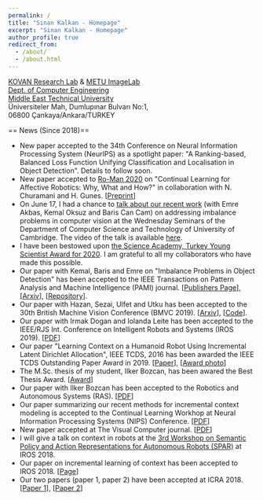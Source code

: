 ```yaml
---
permalink: /
title: "Sinan Kalkan - Homepage"
excerpt: "Sinan Kalkan - Homepage"
author_profile: true
redirect_from: 
  - /about/
  - /about.html
---
```

<a href="http://kovan.ceng.metu.edu.tr/index.php/Main_Page">KOVAN Research Lab</a> & <a href="http://image.ceng.metu.edu.tr">METU ImageLab</a> <br>
<a href="http://www.ceng.metu.edu.tr">Dept. of Computer Engineering</a><br>
<a href="http://www.metu.edu.tr">Middle East Technical University</a><br>
Üniversiteler Mah, Dumlupınar Bulvarı No:1, <br>
06800 Çankaya/Ankara/TURKEY


== News (Since 2018)==
- New paper accepted to the 34th Conference on Neural Information Processing System (NeurIPS) as a spotlight paper: "A Ranking-based, Balanced Loss Function Unifying Classification and Localisation in Object Detection". Details to follow soon.
- New paper accepted to <a href="http://ro-man2020.unina.it/">Ro-Man 2020</a> on "Continual Learning for Affective Robotics: Why, What and How?" in collaboration with N. Churamani and H. Gunes. [<a href="https://www.repository.cam.ac.uk/handle/1810/307607">Preprint</a>]
- On June 17, I had a chance to <a href="https://talks.cam.ac.uk/talk/index/148762">talk about our recent work</a> (with Emre Akbas, Kemal Oksuz and Baris Can Cam) on addressing imbalance problems in computer vision at the Wednesday Seminars of the Department of Computer Science and Technology of University of Cambridge. The video of the talk is available <a href="https://www.cl.cam.ac.uk/seminars/wednesday/video/200617-1500-t148762.mp4">here</a>.
- I have been bestowed upon <a href="https://bilimakademisi.org/wp-content/uploads/2020/04/bagep-2020-kazananlar-pdf-listesi.pdf">the Science Academy, Turkey Young Scientist Award for 2020</a>. I am grateful to all my collaborators who have made this possible.
- Our paper with Kemal, Baris and Emre on "Imbalance Problems in Object Detection" has been accepted to the IEEE Transactions on Pattern Analysis and Machine Intelligence (PAMI) journal. [<a href="https://ieeexplore.ieee.org/abstract/document/9042296">Publishers Page</a>], [<a href="https://arxiv.org/abs/1909.00169">Arxiv</a>], [<a href="https://github.com/kemaloksuz/ObjectDetectionImbalance">Repository</a>].
- Our paper with Hazan, Sezai, Ulfet and Utku has been accepted to the 30th British Machine Vision Conference (BMVC 2019). [<a href="https://arxiv.org/abs/1908.01189">Arxiv</a>], [<a href="https://github.com/hazananayurt/viref">Code</a>].
- Our paper with Irmak Dogan and Iolanda Leite has been accepted to the IEEE/RJS Int. Conference on Intelligent Robots and Systems (IROS 2019). [<a href="https://arxiv.org/abs/1904.07165">PDF</a>]
- Our paper "Learning Context on a Humanoid Robot Using Incremental Latent Dirichlet Allocation", IEEE TCDS, 2016 has been awarded the IEEE TCDS Outstanding Paper Award in 2019. [<a href="http://ieeexplore.ieee.org/xpl/articleDetails.jsp?arnumber=7239534">Paper</a>], [<a href="https://twitter.com/MetuKovan/status/1164562451586830336/photo/1">Award photo</a>]
- The M.Sc. thesis of my student, Ilker Bozcan, has been awared the Best Thesis Award. [<a href="http://parlar.org.tr/2018-yili-odulleri/">Award</a>]
- Our paper with Ilker Bozcan has been accepted to the Robotics and Autonomous Systems (RAS). [<a href="https://arxiv.org/abs/1807.00511">PDF</a>]
- Our paper summarizing our recent methods for incremental context modeling is accepted to the Continual Learning Workhop at Neural Information Processing Systems (NIPS) Conference. [<a href="http://kovan.ceng.metu.edu.tr/~sinan/publications/NIPS2018_CL.pdf">PDF</a>]
- New paper accepted at The Visual Computer journal. [<a href="https://link.springer.com/article/10.1007/s00371-018-1586-7">PDF</a>]
- I will give a talk on context in robots at the <a href="https://sites.google.com/view/spar2018/home">3rd Workshop on Semantic Policy and Action Representations for Autonomous Robots (SPAR)</a> at IROS 2018.
- Our paper on incremental learning of context has been accepted to IROS 2018. [<a href="https://irmakdogan.github.io/irmak/CINet_%20A%20Learning%20Based%20Approach%20to%20Incremental%20Context%20Modeling%20in%20Robots.html">Page</a>]
- Our two papers (paper 1, paper 2) have been accepted at ICRA 2018. [<a href="https://bozcani.github.io/A%20Hybrid%20Deep%20Boltzmann%20Machine%20for%20Contextual%20Scene%20Modeling.html">Paper 1</a>], [<a href="https://irmakdogan.github.io/irmak/A%20Deep%20Incremental%20Boltzmann%20Machine%20for%20Modeling%20Context%20in%20Robots.html">Paper 2</a>]
